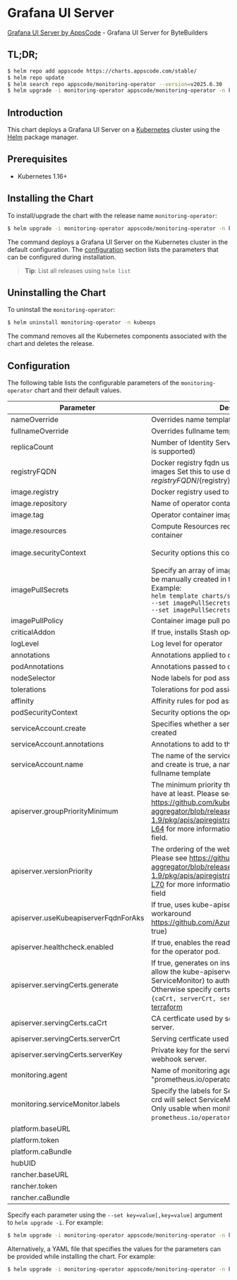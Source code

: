 # Grafana UI Server

[Grafana UI Server by AppsCode](https://github.com/open-viz/grafana-tools) - Grafana UI Server for ByteBuilders

## TL;DR;

```bash
$ helm repo add appscode https://charts.appscode.com/stable/
$ helm repo update
$ helm search repo appscode/monitoring-operator --version=v2025.6.30
$ helm upgrade -i monitoring-operator appscode/monitoring-operator -n kubeops --create-namespace --version=v2025.6.30
```

## Introduction

This chart deploys a Grafana UI Server on a [Kubernetes](http://kubernetes.io) cluster using the [Helm](https://helm.sh) package manager.

## Prerequisites

- Kubernetes 1.16+

## Installing the Chart

To install/upgrade the chart with the release name `monitoring-operator`:

```bash
$ helm upgrade -i monitoring-operator appscode/monitoring-operator -n kubeops --create-namespace --version=v2025.6.30
```

The command deploys a Grafana UI Server on the Kubernetes cluster in the default configuration. The [configuration](#configuration) section lists the parameters that can be configured during installation.

> **Tip**: List all releases using `helm list`

## Uninstalling the Chart

To uninstall the `monitoring-operator`:

```bash
$ helm uninstall monitoring-operator -n kubeops
```

The command removes all the Kubernetes components associated with the chart and deletes the release.

## Configuration

The following table lists the configurable parameters of the `monitoring-operator` chart and their default values.

|              Parameter               |                                                                                                                                                                            Description                                                                                                                                                                            |                                                                                            Default                                                                                             |
|--------------------------------------|-------------------------------------------------------------------------------------------------------------------------------------------------------------------------------------------------------------------------------------------------------------------------------------------------------------------------------------------------------------------|------------------------------------------------------------------------------------------------------------------------------------------------------------------------------------------------|
| nameOverride                         | Overrides name template                                                                                                                                                                                                                                                                                                                                           | <code>""</code>                                                                                                                                                                                |
| fullnameOverride                     | Overrides fullname template                                                                                                                                                                                                                                                                                                                                       | <code>""</code>                                                                                                                                                                                |
| replicaCount                         | Number of Identity Server replicas to create (only 1 is supported)                                                                                                                                                                                                                                                                                                | <code>1</code>                                                                                                                                                                                 |
| registryFQDN                         | Docker registry fqdn used to pull KubeDB related images Set this to use docker registry hosted at ${registryFQDN}/${registry}/${image}                                                                                                                                                                                                                            | <code>ghcr.io</code>                                                                                                                                                                           |
| image.registry                       | Docker registry used to pull operator image                                                                                                                                                                                                                                                                                                                       | <code>appscode</code>                                                                                                                                                                          |
| image.repository                     | Name of operator container image                                                                                                                                                                                                                                                                                                                                  | <code>grafana-tools</code>                                                                                                                                                                     |
| image.tag                            | Operator container image tag                                                                                                                                                                                                                                                                                                                                      | <code>""</code>                                                                                                                                                                                |
| image.resources                      | Compute Resources required by the operator container                                                                                                                                                                                                                                                                                                              | <code>{}</code>                                                                                                                                                                                |
| image.securityContext                | Security options this container should run with                                                                                                                                                                                                                                                                                                                   | <code>{"allowPrivilegeEscalation":false,"capabilities":{"drop":["ALL"]},"readOnlyRootFilesystem":true,"runAsNonRoot":true,"runAsUser":65534,"seccompProfile":{"type":"RuntimeDefault"}}</code> |
| imagePullSecrets                     | Specify an array of imagePullSecrets. Secrets must be manually created in the namespace. <br> Example: <br> `helm template charts/stash \` <br> `--set imagePullSecrets[0].name=sec0 \` <br> `--set imagePullSecrets[1].name=sec1`                                                                                                                                | <code>[]</code>                                                                                                                                                                                |
| imagePullPolicy                      | Container image pull policy                                                                                                                                                                                                                                                                                                                                       | <code>IfNotPresent</code>                                                                                                                                                                      |
| criticalAddon                        | If true, installs Stash operator as critical addon                                                                                                                                                                                                                                                                                                                | <code>false</code>                                                                                                                                                                             |
| logLevel                             | Log level for operator                                                                                                                                                                                                                                                                                                                                            | <code>3</code>                                                                                                                                                                                 |
| annotations                          | Annotations applied to operator deployment                                                                                                                                                                                                                                                                                                                        | <code>{}</code>                                                                                                                                                                                |
| podAnnotations                       | Annotations passed to operator pod(s).                                                                                                                                                                                                                                                                                                                            | <code>{}</code>                                                                                                                                                                                |
| nodeSelector                         | Node labels for pod assignment                                                                                                                                                                                                                                                                                                                                    | <code>{}</code>                                                                                                                                                                                |
| tolerations                          | Tolerations for pod assignment                                                                                                                                                                                                                                                                                                                                    | <code>[]</code>                                                                                                                                                                                |
| affinity                             | Affinity rules for pod assignment                                                                                                                                                                                                                                                                                                                                 | <code>{}</code>                                                                                                                                                                                |
| podSecurityContext                   | Security options the operator pod should run with.                                                                                                                                                                                                                                                                                                                | <code>{"fsGroup":65535}</code>                                                                                                                                                                 |
| serviceAccount.create                | Specifies whether a service account should be created                                                                                                                                                                                                                                                                                                             | <code>true</code>                                                                                                                                                                              |
| serviceAccount.annotations           | Annotations to add to the service account                                                                                                                                                                                                                                                                                                                         | <code>{}</code>                                                                                                                                                                                |
| serviceAccount.name                  | The name of the service account to use. If not set and create is true, a name is generated using the fullname template                                                                                                                                                                                                                                            | <code></code>                                                                                                                                                                                  |
| apiserver.groupPriorityMinimum       | The minimum priority the webhook api group should have at least. Please see https://github.com/kubernetes/kube-aggregator/blob/release-1.9/pkg/apis/apiregistration/v1beta1/types.go#L58-L64 for more information on proper values of this field.                                                                                                                 | <code>10000</code>                                                                                                                                                                             |
| apiserver.versionPriority            | The ordering of the webhook api inside of the group. Please see https://github.com/kubernetes/kube-aggregator/blob/release-1.9/pkg/apis/apiregistration/v1beta1/types.go#L66-L70 for more information on proper values of this field                                                                                                                              | <code>15</code>                                                                                                                                                                                |
| apiserver.useKubeapiserverFqdnForAks | If true, uses kube-apiserver FQDN for AKS cluster to workaround https://github.com/Azure/AKS/issues/522 (default true)                                                                                                                                                                                                                                            | <code>true</code>                                                                                                                                                                              |
| apiserver.healthcheck.enabled        | If true, enables the readiness and liveliness probes for the operator pod.                                                                                                                                                                                                                                                                                        | <code>false</code>                                                                                                                                                                             |
| apiserver.servingCerts.generate      | If true, generates on install/upgrade the certs that allow the kube-apiserver (and potentially ServiceMonitor) to authenticate operators pods. Otherwise specify certs in `apiserver.servingCerts.{caCrt, serverCrt, serverKey}`. See also: [example terraform](https://github.com/kubeops/installer/blob/master/charts/monitoring-operator/example-terraform.tf) | <code>true</code>                                                                                                                                                                              |
| apiserver.servingCerts.caCrt         | CA certficate used by serving certificate of webhook server.                                                                                                                                                                                                                                                                                                      | <code>""</code>                                                                                                                                                                                |
| apiserver.servingCerts.serverCrt     | Serving certficate used by webhook server.                                                                                                                                                                                                                                                                                                                        | <code>""</code>                                                                                                                                                                                |
| apiserver.servingCerts.serverKey     | Private key for the serving certificate used by webhook server.                                                                                                                                                                                                                                                                                                   | <code>""</code>                                                                                                                                                                                |
| monitoring.agent                     | Name of monitoring agent (one of "prometheus.io", "prometheus.io/operator", "prometheus.io/builtin")                                                                                                                                                                                                                                                              | <code>""</code>                                                                                                                                                                                |
| monitoring.serviceMonitor.labels     | Specify the labels for ServiceMonitor. Prometheus crd will select ServiceMonitor using these labels. Only usable when monitoring agent is `prometheus.io/operator`.                                                                                                                                                                                               | <code>{}</code>                                                                                                                                                                                |
| platform.baseURL                     |                                                                                                                                                                                                                                                                                                                                                                   | <code>""</code>                                                                                                                                                                                |
| platform.token                       |                                                                                                                                                                                                                                                                                                                                                                   | <code>""</code>                                                                                                                                                                                |
| platform.caBundle                    |                                                                                                                                                                                                                                                                                                                                                                   | <code>""</code>                                                                                                                                                                                |
| hubUID                               |                                                                                                                                                                                                                                                                                                                                                                   | <code>""</code>                                                                                                                                                                                |
| rancher.baseURL                      |                                                                                                                                                                                                                                                                                                                                                                   | <code>""</code>                                                                                                                                                                                |
| rancher.token                        |                                                                                                                                                                                                                                                                                                                                                                   | <code>""</code>                                                                                                                                                                                |
| rancher.caBundle                     |                                                                                                                                                                                                                                                                                                                                                                   | <code>""</code>                                                                                                                                                                                |


Specify each parameter using the `--set key=value[,key=value]` argument to `helm upgrade -i`. For example:

```bash
$ helm upgrade -i monitoring-operator appscode/monitoring-operator -n kubeops --create-namespace --version=v2025.6.30 --set replicaCount=1
```

Alternatively, a YAML file that specifies the values for the parameters can be provided while
installing the chart. For example:

```bash
$ helm upgrade -i monitoring-operator appscode/monitoring-operator -n kubeops --create-namespace --version=v2025.6.30 --values values.yaml
```
